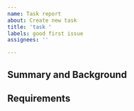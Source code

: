 ```yaml
---
name: Task report
about: Create new task
title: 'task '
labels: good first issue
assignees: ''

---
```


## Summary and Background

 <!-- [required] -->

## Requirements

 <!-- [required] -->

<!--
- [x] done
- [ ] to do
-->
